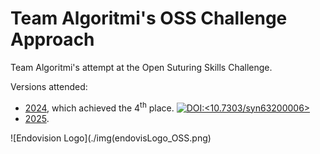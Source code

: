 # Team Algoritmi's OSS Challenge Approach
Team Algoritmi's attempt at the Open Suturing Skills Challenge.


Versions attended:
- [2024](https://www.synapse.org/Synapse:syn54123724), which achieved the 4<sup>th</sup> place.
[![DOI:<10.7303/syn63200006>](https://img.shields.io/badge/DOI-10.7303/syn63200006-blue)](https://doi.org/10.7303/syn63200006)
- [2025](https://www.synapse.org/Synapse:syn66256386).

<!---
![miccai Logo](./img/miccai2024-logo.png)
![miccai Logo](./img/miccai2025-logo.png)
#https://github.com/openUC2/UC2-GIT/issues/44
[![DOI:<your number>](http://img.shields.io/badge/DOI-<your number>-<colour hexcode>.svg)](<doi link>)
[![DOI:<10.7303/syn63200006>](https://img.shields.io/badge/DOI-10.7303/syn63200006-blue)](https://doi.org/10.7303/syn63200006)
-->

![Endovision Logo](./img(endovisLogo_OSS.png)

